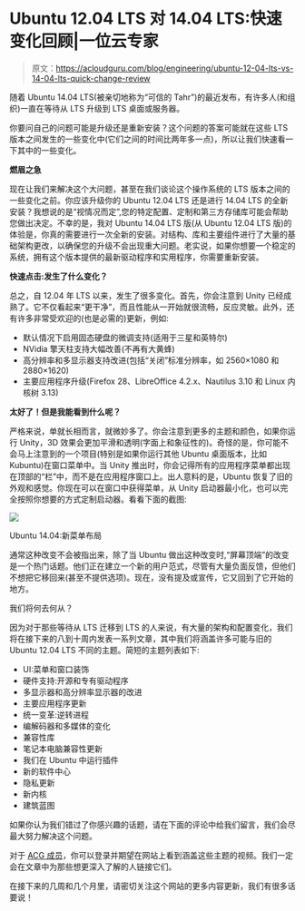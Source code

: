 # Ubuntu 12.04 LTS 对 14.04 LTS:快速变化回顾|一位云专家

> 原文：<https://acloudguru.com/blog/engineering/ubuntu-12-04-lts-vs-14-04-lts-quick-change-review>

随着 Ubuntu 14.04 LTS(被亲切地称为“可信的 Tahr”)的最近发布，有许多人(和组织)一直在等待从 LTS 升级到 LTS 桌面或服务器。

你要问自己的问题可能是升级还是重新安装？这个问题的答案可能就在这些 LTS 版本之间发生的一些变化中(它们之间的时间比两年多一点)，所以让我们快速看一下其中的一些变化。

**燃眉之急**

现在让我们来解决这个大问题，甚至在我们谈论这个操作系统的 LTS 版本之间的一些变化之前。你应该升级你的 Ubuntu 12.04 LTS 还是进行 14.04 LTS 的全新安装？我想说的是“视情况而定”,您的特定配置、定制和第三方存储库可能会帮助您做出决定。不幸的是，我对 Ubuntu 14.04 LTS 版(从 Ubuntu 12.04 LTS 版)的体验是，你真的需要进行一次全新的安装。对结构、库和主要组件进行了大量的基础架构更改，以确保您的升级不会出现重大问题。老实说，如果你想要一个稳定的系统，拥有这个版本提供的最新驱动程序和实用程序，你需要重新安装。

**快速点击:发生了什么变化？**

总之，自 12.04 年 LTS 以来，发生了很多变化。首先，你会注意到 Unity 已经成熟了。它不仅看起来“更干净”，而且性能从一开始就很流畅，反应灵敏。此外，还有许多非常受欢迎的(也是必需的)更新，例如:

*   默认情况下启用固态硬盘的微调支持(适用于三星和英特尔)
*   NVidia 擎天柱支持大幅改善(不再有大黄蜂)
*   高分辨率和多显示器支持改进(包括“关闭”标准分辨率，如 2560×1080 和 2880×1620)
*   主要应用程序升级(Firefox 28、LibreOffice 4.2.x、Nautilus 3.10 和 Linux 内核树 3.13)

**太好了！但是我能看到什么呢？**

严格来说，单就长相而言，就微妙多了。你会注意到更多的主题和颜色，如果你运行 Unity，3D 效果会更加平滑和透明(字面上和象征性的)。奇怪的是，你可能不会马上注意到的一个项目(特别是如果你运行其他 Ubuntu 桌面版本，比如 Kubuntu)在窗口菜单中。当 Unity 推出时，你会记得所有的应用程序菜单都出现在顶部的“栏”中，而不是在应用程序窗口上。出人意料的是，Ubuntu 恢复了旧的外观和感觉。你现在可以在窗口中获得菜单，从 Unity 启动器最小化，也可以完全按照你想要的方式定制启动器。看看下面的截图:

![](img/c34399150e53e38c8c4b67a60d863615.png)

Ubuntu 14.04:新菜单布局

通常这种改变不会被指出来，除了当 Ubuntu 做出这种改变时,“屏幕顶端”的改变是一个热门话题。他们正在建立一个新的用户范式，尽管有大量负面反馈，但他们不想把它移回来(甚至不提供选项)。现在，没有提及或宣传，它又回到了它开始的地方。

我们将何去何从？

因为对于那些等待从 LTS 迁移到 LTS 的人来说，有大量的架构和配置变化，我们将在接下来的八到十周内发表一系列文章，其中我们将涵盖许多可能与旧的 Ubuntu 12.04 LTS 不同的主题。简短的主题列表如下:

*   UI:菜单和窗口装饰
*   硬件支持:开源和专有驱动程序
*   多显示器和高分辨率显示器的改进
*   主要应用程序更新
*   统一变革:逆转进程
*   编解码器和多媒体的变化
*   兼容性库
*   笔记本电脑兼容性更新
*   我们在 Ubuntu 中运行插件
*   新的软件中心
*   隐私更新
*   新内核
*   建筑蓝图

如果你认为我们错过了你感兴趣的话题，请在下面的评论中给我们留言，我们会尽最大努力解决这个问题。

对于 [ACG 成员](https://acloudguru.com/pricing)，你可以登录并期望在网站上看到涵盖这些主题的视频。我们一定会在文章中为那些想更深入了解的人链接它们。

在接下来的几周和几个月里，请密切关注这个网站的更多内容更新，我们有很多话要说！